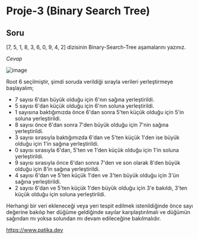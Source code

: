 # Proje-3 (Binary Search Tree)

## Soru
[7, 5, 1, 8, 3, 6, 0, 9, 4, 2] dizisinin Binary-Search-Tree aşamalarını yazınız.

*Cevap*

![image](https://i.hizliresim.com/s7davso.png)

Root 6 seçilmiştir, şimdi soruda verildiği sırayla verileri yerleştirmeye başlayalım;
* 7 sayısı 6'dan büyük olduğu için 6'nın sağına yerleştirildi. 
* 5 sayısı 6'dan küçük olduğu için 6'nın soluna yerleştirildi.
* 1 sayısına baktığımızda önce 6'dan sonra 5'ten küçük olduğu için 5'in soluna yerleştirildi.
* 8 sayısı önce 6'dan sonra 7'den büyük olduğu için 7'nin sağına yerleştirildi.
* 3 sayısı sırasıyla baktığımızda 6'dan ve 5'ten küçük 1'den ise büyük olduğu için 1'in sağına yerleştirildi.
* 0 sayısı sırasıyla 6'dan, 5'ten ve 1'den küçük olduğu için 1'in soluna yerleştirildi.
* 9 sayısı sırasıyla önce 6'dan sonra 7'den ve son olarak 8'den büyük olduğu için 8'in sağına yerleştirildi.
* 4 sayısı 6'dan ve 5'ten küçük 1'den ve 3'ten büyük olduğu için 3'ün sağına yerleştirildi.
* 2 sayısı 6'dan ve 5'ten küçük 1'den büyük olduğu için 3'e bakıldı, 3'ten küçük olduğu için soluna yerleştirildi.

Herhangi bir veri ekleneceği veya yeri tespit edilmek istenildiğinde önce sayı değerine bakılıp her düğüme geldiğinde sayılar karşılaştırılmalı ve düğümün sağından mı yoksa solundan mı devam edileceğine bakılmalıdır.

https://www.patika.dev
